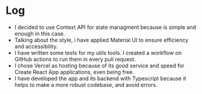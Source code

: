 # Log

-   I decided to use Context API for state managment because is simple and enough in this case.
-   Talking about the style, i have applied Material UI to ensure efficiency and accessibility.
-   I have written some tests for my utils tools. I created a workflow on GitHub actions to run them in every pull request.
-   I chose Vercel as hosting because of its good service and speed for Create React App applications, even being free.
-   I have developed the app and its backend with Typescript because it helps to make a more robust codebase, and avoid errors.
